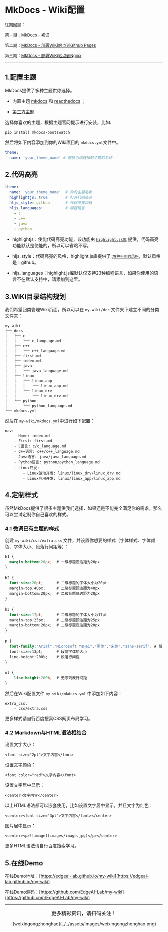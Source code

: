 # MkDocs - Wiki配置

<font size="2pt">往期回顾：</font>

<font size="2pt">第一期：[MkDocs - 初识](mkdocs_intro.md)</font>

<font size="2pt">第二期：[MkDocs - 部署WiKi站点到Github Pages](mkdocs_deploy_githubpages.md)</font>

<font size="2pt">第三期：[MkDocs - 部署WiKi站点到Nginx](mkdocs_deploy_nginx.md)</font>

-----------------

## 1.配置主题

MkDocs提供了多种主题供你选择。

* 内置主题 [mkdocs](https://www.mkdocs.org/user-guide/styling-your-docs/#mkdocs) 和 [readthedocs](https://www.mkdocs.org/user-guide/styling-your-docs/#readthedocs) ；

* [第三方主题](https://github.com/mkdocs/mkdocs/wiki/MkDocs-Themes)

选择你喜欢的主题，根据主题官网提示进行安装，比如:

```
pip install mkdocs-bootswatch
```

然后将如下内容添加到你的Wiki项目的 `mkdocs.yml`文件中。

```yaml
theme:
  name: 'your_theme_name' # 替换为你选择的主题的名称
```


## 2.代码高亮

```yaml
theme:
  name: 'your_theme_name'  # 你的主题名称
  highlightjs: true        # 打开代码高亮
  hljs_style: github       # 代码高亮风格
  hljs_languages:          # 编程语言
    - c
    - c++
    - java
    - python
```

* highlightjs：使能代码高亮功能，该功能由 [`highlight.js库`](https://highlightjs.org/) 提供，代码高亮功能默认是使能的，所以可以省略不写。

* hljs_style：代码高亮的风格，highlight.js库提供了 [`79种不同的风格`](https://highlightjs.org/static/demo/)，默认风格是：github。

* hljs_languages：highlight.js库默认仅支持23种编程语言，如果你使用的语言不在默认支持中，请添加到这里。

## 3.WiKi目录结构规划

我们希望归类管理Wiki页面，所以可以在 `my-wiki/doc` 文件夹下建立不同的分类文件夹：

```vim
my-wiki
├── docs
│   ├── c
│   │   └── c_language.md
│   ├── c++
│   │   └── c++_language.md
│   ├── first.md
│   ├── index.md
│   ├── java
│   │   └── java_language.md
│   ├── linux
│   │   ├── linux_app
│   │   │   └── linux_app.md
│   │   └── linux_drv
│   │       └── linux_drv.md
│   └── python
│       └── python_language.md
└── mkdocs.yml
```

然后在 `my-wiki/mkdocs.yml`中进行如下配置：

```
nav:
    - Home: index.md
    - First: first.md
    - C语言: c/c_language.md
    - C++语言: c++/c++_language.md
    - Java语言: java/java_language.md
    - Python语言: python/python_language.md
    - Linux开发:
        - Linux驱动开发: linux/linux_drv/linux_drv.md
        - Linux应用开发: linux/linux_app/linux_app.md
```


## 4.定制样式

虽然MkDocs提供了很多主题供我们选择，如果还是不能完全满足你的需求，那么可以尝试定制你自己喜欢的样式。

### 4.1 微调已有主题的样式

创建 `my-wiki/css/extra.css` 文件，并设置你想要的样式（字体样式、字体颜色、字体大小、段落行间距等）：

```css
h1 {
  margin-bottom:20px;  # 一级标题底边距为20px
}

h2 {
  font-size:20pt;      # 二级标题的字体大小为20pt
  margin-top:40px;     # 二级标题顶边距为40px
  margin-bottom:20px;  # 二级标题底边距为20px
}

h3 {
  font-size:17pt;      # 二级标题的字体大小为17pt
  margin-top:25px;     # 二级标题顶边距为25px
  margin-bottom:20px;  # 二级标题底边距为20px
}

p {
  font-family:"Arial","Microsoft YaHei","黑体","宋体","sans-serif"; # 段落的字体
  font-size:13pt;      # 段落字体的大小
  line-height:200%;    # 段落行间距
}

ul {
	line-height:200%;  # 无序列表行间距
}
```

然后在Wiki配置文件 `my-wiki/mkdocs.yml` 中添加如下内容：

```
extra_css:
    - css/extra.css
```


更多样式请自行百度搜索CSS网页布局学习。

### 4.2 Markdown与HTML语法相结合

设置文字大小：

```
<font size="2pt">文字内容</font>
```

设置文字颜色：

```
<font color="red">文字内容</font>
```

设置文字居中显示：

```
<center>文字内容</center>
```

以上HTML语法都可以嵌套使用，比如设置文字居中显示，并且文字为红色：

```
<center><font size="3pt">文字内容</font></center>
```

图片居中显示：

```
<center><p>![image](images/image.jpg)</p></center>
```

更多HTML语法请自行百度搜索学习。


## 5.在线Demo

在线Demo地址：[https://edgeai-lab.github.io/my-wiki](https://edgeai-lab.github.io/my-wiki)

在线Demo源码：[https://github.com/EdgeAI-Lab/my-wiki](https://github.com/EdgeAI-Lab/my-wiki)

----------------------------------------

<center><font size="3pt">更多精彩资讯，请扫码关注！</font></center>

<center><p>![weixingongzhonghao](../../assets/images/weixingongzhonghao.png)</p></center>
 